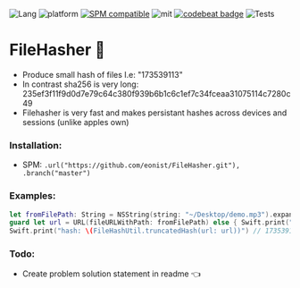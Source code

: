 ![Lang](https://img.shields.io/badge/Language-Swift-orange.svg)
![platform](https://img.shields.io/badge/Platform-iOS/macOS-blue.svg)
[![SPM compatible](https://img.shields.io/badge/SPM-compatible-4BC51D.svg?style=flat)](https://github.com/apple/swift)
![mit](https://img.shields.io/badge/License-MIT-brightgreen.svg)
[![codebeat badge](https://codebeat.co/badges/9a3df008-6e71-42bc-ab29-301e9e45dc79)](https://codebeat.co/projects/github-com-eonist-filehasher-master)
![Tests](https://github.com/eonist/FileHasher/workflows/Tests/badge.svg)

# FileHasher 🧬
- Produce small hash of files I.e: "173539113" 
- In contrast sha256 is very long: 235ef3f11f9d0d7e79c64c380f939b6b1c6c1ef7c34fceaa31075114c7280c49
- Filehasher is very fast and makes persistant hashes across devices and sessions (unlike apples own)

### Installation:
- SPM: `.url("https://github.com/eonist/FileHasher.git"), .branch("master")`

### Examples:
```swift
let fromFilePath: String = NSString(string: "~/Desktop/demo.mp3").expandingTildeInPath
guard let url = URL(fileURLWithPath: fromFilePath) else { Swift.print("err url"); return }
Swift.print("hash: \(FileHashUtil.truncatedHash(url: url))") // 173539113
```

### Todo:
- Create problem solution statement in readme 👈
